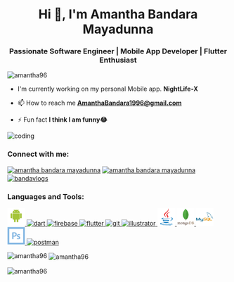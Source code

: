 <h1 align="center">Hi 👋, I'm Amantha Bandara Mayadunna</h1>
<h3 align="center">Passionate Software Engineer | Mobile App Developer | Flutter Enthusiast</h3>

<p align="left"> <img src="https://komarev.com/ghpvc/?username=amantha96&label=Profile%20views&color=0e75b6&style=flat" alt="amantha96" /> </p>

- I'm currently working on my personal Mobile app. **NightLife-X**

- 📫 How to reach me **AmanthaBandara1996@gmail.com**

- ⚡ Fun fact **I think I am funny😂**

<img aling="right" alt="coding" width="400" src="https://c.tenor.com/GfSX-u7VGM4AAAAC/coding.gif">



<h3 align="left">Connect with me:</h3>
<p align="left">
<a href="https://linkedin.com/in/amantha bandara mayadunna" target="blank"><img align="center" src="https://raw.githubusercontent.com/rahuldkjain/github-profile-readme-generator/master/src/images/icons/Social/linked-in-alt.svg" alt="amantha bandara mayadunna" height="30" width="40" /></a>
<a href="https://fb.com/amantha bandara mayadunna" target="blank"><img align="center" src="https://raw.githubusercontent.com/rahuldkjain/github-profile-readme-generator/master/src/images/icons/Social/facebook.svg" alt="amantha bandara mayadunna" height="30" width="40" /></a>
<a href="https://www.youtube.com/c/bandavlogs" target="blank"><img align="center" src="https://raw.githubusercontent.com/rahuldkjain/github-profile-readme-generator/master/src/images/icons/Social/youtube.svg" alt="bandavlogs" height="30" width="40" /></a>
</p>

<h3 align="left">Languages and Tools:</h3>
<p align="left"> <a href="https://developer.android.com" target="_blank" rel="noreferrer"> <img src="https://raw.githubusercontent.com/devicons/devicon/master/icons/android/android-original-wordmark.svg" alt="android" width="40" height="40"/> </a> <a href="https://dart.dev" target="_blank" rel="noreferrer"> <img src="https://www.vectorlogo.zone/logos/dartlang/dartlang-icon.svg" alt="dart" width="40" height="40"/> </a> <a href="https://firebase.google.com/" target="_blank" rel="noreferrer"> <img src="https://www.vectorlogo.zone/logos/firebase/firebase-icon.svg" alt="firebase" width="40" height="40"/> </a> <a href="https://flutter.dev" target="_blank" rel="noreferrer"> <img src="https://www.vectorlogo.zone/logos/flutterio/flutterio-icon.svg" alt="flutter" width="40" height="40"/> </a> <a href="https://git-scm.com/" target="_blank" rel="noreferrer"> <img src="https://www.vectorlogo.zone/logos/git-scm/git-scm-icon.svg" alt="git" width="40" height="40"/> </a> <a href="https://www.adobe.com/in/products/illustrator.html" target="_blank" rel="noreferrer"> <img src="https://www.vectorlogo.zone/logos/adobe_illustrator/adobe_illustrator-icon.svg" alt="illustrator" width="40" height="40"/> </a> <a href="https://www.java.com" target="_blank" rel="noreferrer"> <img src="https://raw.githubusercontent.com/devicons/devicon/master/icons/java/java-original.svg" alt="java" width="40" height="40"/> </a> <a href="https://www.mongodb.com/" target="_blank" rel="noreferrer"> <img src="https://raw.githubusercontent.com/devicons/devicon/master/icons/mongodb/mongodb-original-wordmark.svg" alt="mongodb" width="40" height="40"/> </a> <a href="https://www.mysql.com/" target="_blank" rel="noreferrer"> <img src="https://raw.githubusercontent.com/devicons/devicon/master/icons/mysql/mysql-original-wordmark.svg" alt="mysql" width="40" height="40"/> </a> <a href="https://www.photoshop.com/en" target="_blank" rel="noreferrer"> <img src="https://raw.githubusercontent.com/devicons/devicon/master/icons/photoshop/photoshop-line.svg" alt="photoshop" width="40" height="40"/> </a> <a href="https://postman.com" target="_blank" rel="noreferrer"> <img src="https://www.vectorlogo.zone/logos/getpostman/getpostman-icon.svg" alt="postman" width="40" height="40"/> </a> </p>

<p><img align="left" src="https://github-readme-stats.vercel.app/api/top-langs?username=amantha96&show_icons=true&locale=en&layout=compact" alt="amantha96" /></p>

<p>&nbsp;<img align="center" src="https://github-readme-stats.vercel.app/api?username=amantha96&show_icons=true&locale=en" alt="amantha96" /></p>

<p><img align="center" src="https://github-readme-streak-stats.herokuapp.com/?user=amantha96&" alt="amantha96" /></p>
